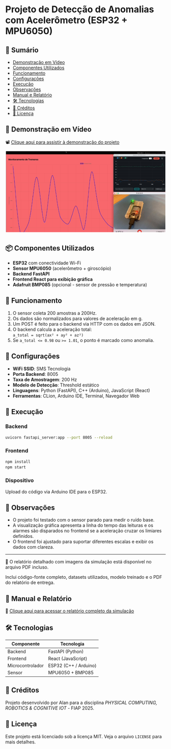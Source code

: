 # Projeto de Detecção de Anomalias com Acelerômetro (ESP32 + MPU6050)

## 📑 Sumário
- [Demonstração em Vídeo](#🎥-demonstração-em-vídeo)
- [Componentes Utilizados](#📦-componentes-utilizados)
- [Funcionamento](#🧠-funcionamento)
- [Configurações](#🔧-configurações)
- [Execução](#🚀-execução)
- [Observações](#📝-observações)
- [Manual e Relatório](#📘-manual-e-relatório)
- [🛠️ Tecnologias](#🛠️-tecnologias)
- [👤 Créditos](#👤-créditos)
- [📝 Licença](#📝-licença)

## 🎥 Demonstração em Vídeo

📽️ [Clique aqui para assistir à demonstração do projeto](https://drive.google.com/file/d/1mZdYq0PmIcGKYq5ovM_R469sQ2BsSEwu/view?usp=sharing)

[![Demonstração do Projeto](Captura-1.png)](https://drive.google.com/file/d/1mZdYq0PmIcGKYq5ovM_R469sQ2BsSEwu/view?usp=sharing)

## 📦 Componentes Utilizados

- **ESP32** com conectividade Wi-Fi
- **Sensor MPU6050** (acelerômetro + giroscópio)
- **Backend FastAPI**
- **Frontend React para exibição gráfica**
- **Adafruit BMP085** (opcional - sensor de pressão e temperatura)

## 🧠 Funcionamento

1. O sensor coleta 200 amostras a 200Hz.
2. Os dados são normalizados para valores de aceleração em g.
3. Um POST é feito para o backend via HTTP com os dados em JSON.
4. O backend calcula a aceleração total:  
   `a_total = sqrt(ax² + ay² + az²)`
5. Se `a_total <= 0.98` ou `>= 1.01`, o ponto é marcado como anomalia.

## 🔧 Configurações

- **WiFi SSID**: SMS Tecnologia
- **Porta Backend**: 8005
- **Taxa de Amostragem**: 200 Hz
- **Modelo de Detecção**: Threshold estático
- **Linguagens**: Python (FastAPI), C++ (Arduino), JavaScript (React)
- **Ferramentas**: CLion, Arduino IDE, Terminal, Navegador Web

## 🚀 Execução

### Backend
```bash
uvicorn fastapi_server:app --port 8005 --reload
```

### Frontend
```bash
npm install
npm start
```

### Dispositivo
Upload do código via Arduino IDE para o ESP32.

## 📝 Observações

- O projeto foi testado com o sensor parado para medir o ruído base.
- A visualização gráfica apresenta a linha do tempo das leituras e os alarmes são disparados no frontend se a aceleração cruzar os limiares definidos.
- O frontend foi ajustado para suportar diferentes escalas e exibir os dados com clareza.

---

📄 O relatório detalhado com imagens da simulação está disponível no arquivo PDF incluso.

Inclui código-fonte completo, datasets utilizados, modelo treinado e o PDF do relatório de entrega.

## 📘 Manual e Relatório

📘 [Clique aqui para acessar o relatório completo da simulação](relatorio_simulacao_anomalias.pdf)

## 🛠️ Tecnologias

| Componente        | Tecnologia         |
|-------------------|--------------------|
| Backend           | FastAPI (Python)   |
| Frontend          | React (JavaScript) |
| Microcontrolador  | ESP32 (C++ / Arduino) |
| Sensor            | MPU6050 + BMP085   |

## 👤 Créditos

Projeto desenvolvido por Alan para a disciplina *PHYSICAL COMPUTING, ROBOTICS & COGNITIVE IOT* - FIAP 2025.

## 📝 Licença

Este projeto está licenciado sob a licença MIT. Veja o arquivo `LICENSE` para mais detalhes.
